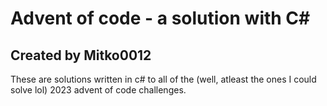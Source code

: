 # Advent of code - a solution with C#

## Created by Mitko0012

These are solutions written in c# to all of the (well, atleast the ones I could solve lol) 2023 advent of code challenges.
